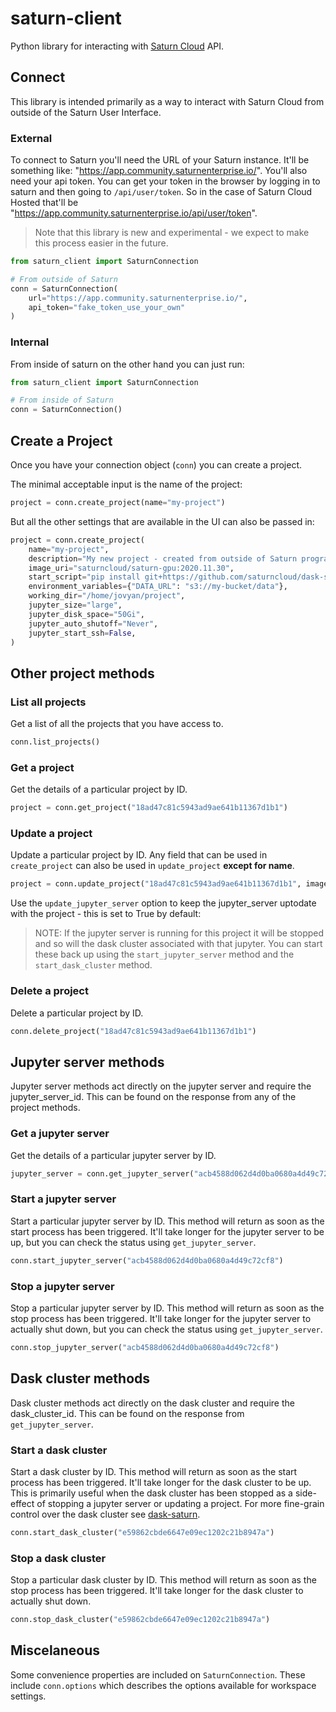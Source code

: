 # saturn-client
Python library for interacting with [Saturn Cloud](https://www.saturncloud.io/) API.

## Connect
This library is intended primarily as a way to interact with Saturn Cloud from outside of the Saturn User Interface.

### External
To connect to Saturn you'll need the URL of your Saturn instance. It'll be something like: "https://app.community.saturnenterprise.io/". You'll also need your api token. You can get your token in the browser by logging in to saturn and then going to `/api/user/token`. So in the case of Saturn Cloud Hosted that'll be "https://app.community.saturnenterprise.io/api/user/token".

> Note that this library is new and experimental - we expect to make this process easier in the future.

```python
from saturn_client import SaturnConnection

# From outside of Saturn
conn = SaturnConnection(
    url="https://app.community.saturnenterprise.io/",
    api_token="fake_token_use_your_own"
)
```

### Internal
From inside of saturn on the other hand you can just run:

```python
from saturn_client import SaturnConnection

# From inside of Saturn
conn = SaturnConnection()
```

## Create a Project
Once you have your connection object (`conn`) you can create a project.

The minimal acceptable input is the name of the project:

```python
project = conn.create_project(name="my-project")
```

But all the other settings that are available in the UI can also be passed in:

```python
project = conn.create_project(
    name="my-project",
    description="My new project - created from outside of Saturn programatically!",
    image_uri="saturncloud/saturn-gpu:2020.11.30",
    start_script="pip install git+https://github.com/saturncloud/dask-saturn.git@main",
    environment_variables={"DATA_URL": "s3://my-bucket/data"},
    working_dir="/home/jovyan/project",
    jupyter_size="large",
    jupyter_disk_space="50Gi",
    jupyter_auto_shutoff="Never",
    jupyter_start_ssh=False,
)
```

## Other project methods

### List all projects
Get a list of all the projects that you have access to.

```python
conn.list_projects()
```

### Get a project
Get the details of a particular project by ID.

```python
project = conn.get_project("18ad47c81c5943ad9ae641b11367d1b1")
```

### Update a project
Update a particular project by ID. Any field that can be used in `create_project`
can also be used in `update_project` **except for name**.

```python
project = conn.update_project("18ad47c81c5943ad9ae641b11367d1b1", image="saturncloud/saturn:2020.12.11")
```

Use the `update_jupyter_server` option to keep the jupyter_server uptodate with the project - this is set to True by default:

> NOTE: If the jupyter server is running for this project it will be stopped and so will the dask cluster associated with that jupyter. You can start these back up using the `start_jupyter_server` method and the `start_dask_cluster` method.

### Delete a project
Delete a particular project by ID.

```python
conn.delete_project("18ad47c81c5943ad9ae641b11367d1b1")
```

## Jupyter server methods
Jupyter server methods act directly on the jupyter server and require the jupyter_server_id. This can be found on the response from any of the project methods.

### Get a jupyter server
Get the details of a particular jupyter server by ID.

```python
jupyter_server = conn.get_jupyter_server("acb4588d062d4d0ba0680a4d49c72cf8")
```

### Start a jupyter server
Start a particular jupyter server by ID. This method will return as soon as the start process has been triggered. It'll take longer for the jupyter server to be up, but you can check the status using `get_jupyter_server`.

```python
conn.start_jupyter_server("acb4588d062d4d0ba0680a4d49c72cf8")
```

### Stop a jupyter server
Stop a particular jupyter server by ID. This method will return as soon as the stop process has been triggered. It'll take longer for the jupyter server to actually shut down, but you can check the status using `get_jupyter_server`.

```python
conn.stop_jupyter_server("acb4588d062d4d0ba0680a4d49c72cf8")
```

## Dask cluster methods
Dask cluster methods act directly on the dask cluster and require the dask_cluster_id. This can be found on the response from `get_jupyter_server`.

### Start a dask cluster
Start a dask cluster by ID. This method will return as soon as the start process has been triggered. It'll take longer for the  dask cluster to be up. This is primarily useful when the dask cluster has been stopped as a side-effect of stopping a jupyter server or updating a project. For more fine-grain control over the dask cluster see [dask-saturn](https://github.com/saturncloud/dask-saturn).

```python
conn.start_dask_cluster("e59862cbde6647e09ec1202c21b8947a")
```

### Stop a dask cluster
Stop a particular dask cluster by ID. This method will return as soon as the stop process has been triggered. It'll take longer for the dask cluster to actually shut down.

```python
conn.stop_dask_cluster("e59862cbde6647e09ec1202c21b8947a")
```

## Miscelaneous
Some convenience properties are included on `SaturnConnection`. These include `conn.options` which describes the options available for workspace settings.
